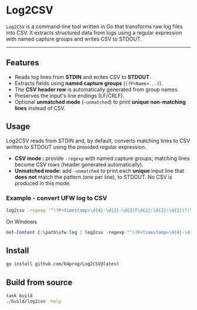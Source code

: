 # Log2CSV

`Log2CSV` is a command-line tool written in Go that transforms raw log files into CSV.
It extracts structured data from logs using a regular expression with named capture groups and writes CSV to STDOUT.

---

## Features

- Reads log lines from **STDIN** and writes CSV to **STDOUT**.
- Extracts fields using **named capture groups** (`(?P<Name>...)`).
- The **CSV header row** is automatically generated from group names.
- Preserves the input's line endings (LF/CRLF).
- Optional **unmatched mode** (`-unmatched`) to print **unique non-matching lines** instead of CSV.

## Usage

Log2CSV reads from STDIN and, by default, converts matching lines to CSV written to STDOUT using the provided regular expression.

- **CSV mode :** provide `-regexp` with named capture groups; matching lines become CSV rows (header generated automatically).
- **Unmatched mode:** add `-unmatched` to print each **unique** input line that **does not** match the pattern (one per line), to STDOUT. No CSV is produced in this mode.

### Example - convert UFW log to CSV

```sh
log2csv -regexp '^(?P<Timestamp>\d{4}-\d{2}-\d{2}T\d{2}:\d{2}:\d{2}(?:\.\d+)?\+\d{2}:\d{2})\s+(?P<Hostname>\S+)\s+(?P<Facility>\S+):\s+\[\s*(?P<Kernel_Time>\d+(?:\.\d+)?)\]\s+\[(?P<Action>UFW\s+\S+)\]\s+IN=(?P<IN>\S*)\s+OUT=(?P<OUT>\S*)\s+MAC=(?P<MAC>\S*)\s+SRC=(?P<SRC>\S+)\s+DST=(?P<DST>\S+)\s+LEN=(?P<LEN>\d+)(?:(?:\s+(?:TOS=(?P<TOS>0x[0-9A-Fa-f]{2})\s+)?(?:PREC=(?P<PREC>0x[0-9A-Fa-f]{2})\s+)?(?:TTL=(?P<TTL>\d+)\s+)?ID=(?P<ID>\d+)(?:\s+(?P<DF>DF))?)|\s+TC=(?P<TC>\d+)\s+HOPLIMIT=(?P<HOPLIMIT>\d+)\s+FLOWLBL=(?P<FLOWLBL>[0-9A-Fa-fx]+))?\s+PROTO=(?P<PROTO>[A-Za-z0-9]+)(?:\s+(?:SPT|SP)=(?P<SPT>\d+))?(?:\s+(?:DPT|DP)=(?P<DPT>\d+))?(?:\s+WINDOW=(?P<WINDOW>\d+))?(?:\s+RES=(?P<RES>0x[0-9A-Fa-f]{2}))?(?:\s+(?P<TCP_Flags>(?:SYN|ACK|FIN|RST|PSH|URG|CWR|ECE)(?:\s+(?:SYN|ACK|FIN|RST|PSH|URG|CWR|ECE))*))?(?:\s+URGP=(?P<URGP>\d+))?(?:\s+TYPE=(?P<ICMP_TYPE>\d+))?(?:\s+CODE=(?P<ICMP_CODE>\d+))?(?:\s+SEQ=(?P<ICMP_SEQ>\d+))?(?:\s+LEN=(?P<L4_LEN>\d+))?\s*$' < /var/log/ufw.log
```

On Windows

```powershell
Get-Content C:\path\ufw.log | log2csv -regexp "^(?P<Timestamp>\d{4}-\d{2}-\d{2}T\d{2}:\d{2}:\d{2}(?:\.\d+)?\+\d{2}:\d{2})\s+(?P<Hostname>\S+)\s+(?P<Facility>\S+):\s+\[\s*(?P<Kernel_Time>\d+(?:\.\d+)?)\]\s+\[(?P<Action>UFW\s+\S+)\]\s+IN=(?P<IN>\S*)\s+OUT=(?P<OUT>\S*)\s+MAC=(?P<MAC>\S*)\s+SRC=(?P<SRC>\S+)\s+DST=(?P<DST>\S+)\s+LEN=(?P<LEN>\d+)(?:(?:\s+(?:TOS=(?P<TOS>0x[0-9A-Fa-f]{2})\s+)?(?:PREC=(?P<PREC>0x[0-9A-Fa-f]{2})\s+)?(?:TTL=(?P<TTL>\d+)\s+)?ID=(?P<ID>\d+)(?:\s+(?P<DF>DF))?)|\s+TC=(?P<TC>\d+)\s+HOPLIMIT=(?P<HOPLIMIT>\d+)\s+FLOWLBL=(?P<FLOWLBL>[0-9A-Fa-fx]+))?\s+PROTO=(?P<PROTO>[A-Za-z0-9]+)(?:\s+(?:SPT|SP)=(?P<SPT>\d+))?(?:\s+(?:DPT|DP)=(?P<DPT>\d+))?(?:\s+WINDOW=(?P<WINDOW>\d+))?(?:\s+RES=(?P<RES>0x[0-9A-Fa-f]{2}))?(?:\s+(?P<TCP_Flags>(?:SYN|ACK|FIN|RST|PSH|URG|CWR|ECE)(?:\s+(?:SYN|ACK|FIN|RST|PSH|URG|CWR|ECE))*))?(?:\s+URGP=(?P<URGP>\d+))?(?:\s+TYPE=(?P<ICMP_TYPE>\d+))?(?:\s+CODE=(?P<ICMP_CODE>\d+))?(?:\s+SEQ=(?P<ICMP_SEQ>\d+))?(?:\s+LEN=(?P<L4_LEN>\d+))?\s*$".
```

## Install

```sh
go install github.com/b4prog/Log2CSV@latest
```

## Build from source

```sh
task build
./build/log2csv -help
```
